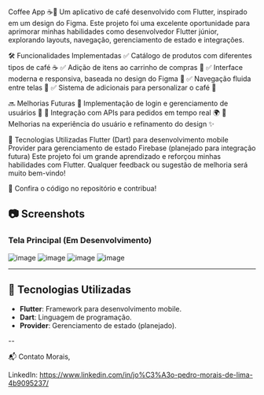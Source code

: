 Coffee App ☕📱
Um aplicativo de café desenvolvido com Flutter, inspirado em um design do Figma. Este projeto foi uma excelente oportunidade para aprimorar minhas habilidades como desenvolvedor Flutter júnior, explorando layouts, navegação, gerenciamento de estado e integrações.

🛠️ Funcionalidades Implementadas
✅ Catálogo de produtos com diferentes tipos de café ☕
✅ Adição de itens ao carrinho de compras 🛒
✅ Interface moderna e responsiva, baseada no design do Figma 🎨
✅ Navegação fluida entre telas 🚀
✅ Sistema de adicionais para personalizar o café 🔧

🔜 Melhorias Futuras
🔹 Implementação de login e gerenciamento de usuários 🔑
🔹 Integração com APIs para pedidos em tempo real 🌍
🔹 Melhorias na experiência do usuário e refinamento do design ✨

🚀 Tecnologias Utilizadas
Flutter (Dart) para desenvolvimento mobile
Provider para gerenciamento de estado
Firebase (planejado para integração futura)
Este projeto foi um grande aprendizado e reforçou minhas habilidades com Flutter. Qualquer feedback ou sugestão de melhoria será muito bem-vindo!

📌 Confira o código no repositório e contribua!
## 📷 Screenshots
### Tela Principal (Em Desenvolvimento) 
![image](https://github.com/user-attachments/assets/a0d515fb-f02f-4b06-850c-b57a61886eb9)
![image](https://github.com/user-attachments/assets/d83cdc0e-14a4-4f91-bf2e-23665e220492)
![image](https://github.com/user-attachments/assets/c9039a07-92e6-4dd8-b720-2a8978d139f6)
![image](https://github.com/user-attachments/assets/1a85d272-e537-4bce-a434-7dce1fe7ff02)







---

## 🔧 Tecnologias Utilizadas
- **Flutter**: Framework para desenvolvimento mobile.
- **Dart**: Linguagem de programação.
- **Provider**: Gerenciamento de estado (planejado).


--

📬 Contato
Morais,

LinkedIn: https://www.linkedin.com/in/jo%C3%A3o-pedro-morais-de-lima-4b9095237/
